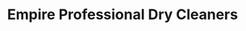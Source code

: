 ---
title: "Empire Professional Dry Cleaners"
url: /london-borough-of-camden/empire-professional-dry-cleaners/
shop: laundry
---